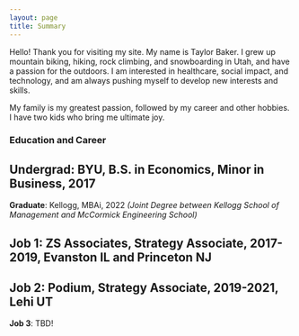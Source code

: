 ```yaml
---
layout: page
title: Summary
---
```


Hello! Thank you for visiting my site. My name is Taylor Baker. I grew up mountain biking, hiking, rock climbing, and snowboarding in Utah, and have a passion for the outdoors. I am interested in healthcare, social impact, and technology, and am always pushing myself to develop new interests and skills. 

My family is my greatest passion, followed by my career and other hobbies. I have two kids who bring me ultimate joy. 

### Education and Career

**Undergrad**: BYU, B.S. in Economics, Minor in Business, 2017
---
**Graduate**: Kellogg, MBAi, 2022 _(Joint Degree between Kellogg School of Management and McCormick Engineering School)_

**Job 1**: ZS Associates, Strategy Associate, 2017-2019, Evanston IL and Princeton NJ
---
**Job 2**: Podium, Strategy Associate, 2019-2021, Lehi UT
---
**Job 3**: TBD!



